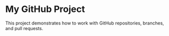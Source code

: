 # My GitHub Project  
This project demonstrates how to work with GitHub repositories, branches, and pull requests.
